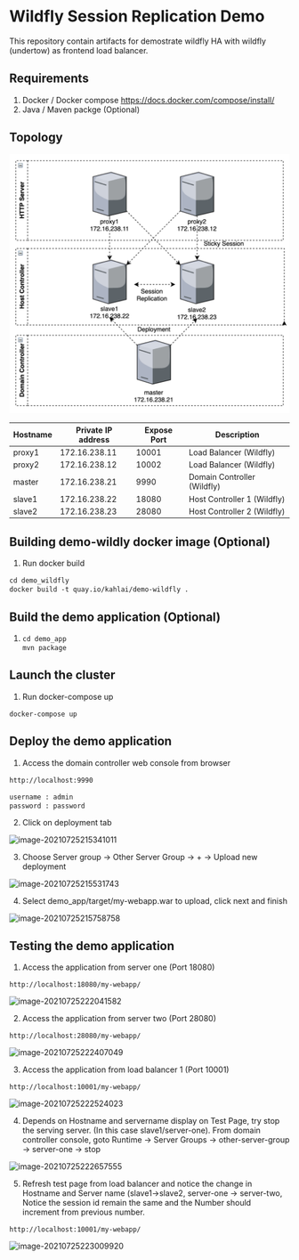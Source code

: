 
# Wildfly Session Replication Demo

This repository contain artifacts for demostrate wildfly HA with wildfly (undertow) as frontend load balancer.

## Requirements

1. Docker / Docker compose https://docs.docker.com/compose/install/
3. Java / Maven packge (Optional)

## Topology

![image-20210725230409802](./img/image-20210725230409802.png)

| Hostname | Private IP address | Expose Port | Description                 |
| -------- | ------------------ | ----------- | --------------------------- |
| proxy1   | 172.16.238.11      | 10001       | Load Balancer (Wildfly)     |
| proxy2   | 172.16.238.12      | 10002       | Load Balancer (Wildfly)     |
| master   | 172.16.238.21      | 9990        | Domain Controller (Wildfly) |
| slave1   | 172.16.238.22      | 18080       | Host Controller 1 (Wildfly) |
| slave2   | 172.16.238.23      | 28080       | Host Controller 2 (Wildfly) |



## Building demo-wildly docker image (Optional)

1. Run docker build

```
cd demo_wildfly
docker build -t quay.io/kahlai/demo-wildfly .
```

## Build the demo application (Optional)

1. ```
   cd demo_app
   mvn package
   ```

## Launch the cluster

1. Run docker-compose up

```
docker-compose up
```



## Deploy the demo application

1. Access the domain controller web console from browser

```
http://localhost:9990
```

```
username : admin
password : password
```

2.  Click on deployment tab

![image-20210725215341011](./img/image-20210725215341011.png)

3. Choose Server group -> Other Server Group -> + -> Upload new deployment

![image-20210725215531743](./img/image-20210725215531743.png)

4. Select demo_app/target/my-webapp.war to upload, click next and finish

![image-20210725215758758](./img/image-20210725215758758.png)



## Testing the demo application

1. Access the application from server one (Port 18080)

```
http://localhost:18080/my-webapp/
```

![image-20210725222041582](./img/image-20210725222041582.png)

2. Access the application from server two (Port 28080)

```
http://localhost:28080/my-webapp/
```

![image-20210725222407049](./img/image-20210725222407049.png)

3. Access the application from load balancer 1 (Port 10001)

```
http://localhost:10001/my-webapp/
```

![image-20210725222524023](./img/image-20210725222524023.png)

4. Depends on Hostname and servername display on Test Page, try stop the serving server. (In this case slave1/server-one). From domain controller console, goto Runtime -> Server Groups -> other-server-group -> server-one -> stop

![image-20210725222657555](./img/image-20210725222657555.png)

5. Refresh test page from load balancer and notice the change in Hostname and Server name (slave1->slave2, server-one -> server-two, Notice the session id remain the same and the Number should increment from previous number.

```
http://localhost:10001/my-webapp/
```

![image-20210725223009920](./img/image-20210725223009920.png)
